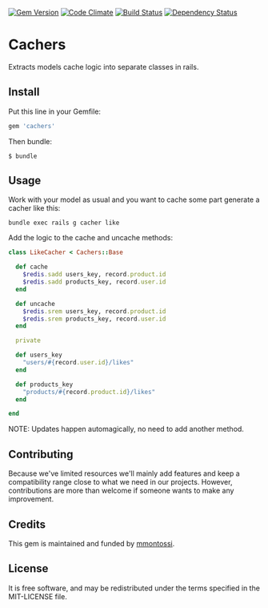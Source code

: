 [![Gem Version](https://badge.fury.io/rb/cachers.svg)](http://badge.fury.io/rb/cachers)
[![Code Climate](https://codeclimate.com/github/mmontossi/cachers/badges/gpa.svg)](https://codeclimate.com/github/mmontossi/cachers)
[![Build Status](https://travis-ci.org/mmontossi/cachers.svg)](https://travis-ci.org/mmontossi/cachers)
[![Dependency Status](https://gemnasium.com/mmontossi/cachers.svg)](https://gemnasium.com/mmontossi/cachers)

# Cachers

Extracts models cache logic into separate classes in rails.


## Install

Put this line in your Gemfile:
```ruby
gem 'cachers'
```

Then bundle:
```
$ bundle
```

## Usage

Work with your model as usual and you want to cache some part generate a cacher like this:
```
bundle exec rails g cacher like
```

Add the logic to the cache and uncache methods:
```ruby
class LikeCacher < Cachers::Base

  def cache
    $redis.sadd users_key, record.product.id
    $redis.sadd products_key, record.user.id
  end

  def uncache
    $redis.srem users_key, record.product.id
    $redis.srem products_key, record.user.id
  end

  private

  def users_key
    "users/#{record.user.id}/likes"
  end

  def products_key
    "products/#{record.product.id}/likes"
  end

end
```

NOTE: Updates happen automagically, no need to add another method.

## Contributing

Because we've limited resources we'll mainly add features and keep a compatibility range close to what we need in our projects. However, contributions are more than welcome if someone wants to make any improvement.

## Credits

This gem is maintained and funded by [mmontossi](https://github.com/mmontossi).

## License

It is free software, and may be redistributed under the terms specified in the MIT-LICENSE file.
